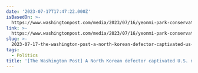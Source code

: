 ```yaml
---
date: '2023-07-17T17:47:22.000Z'
isBasedOn: >-
  https://www.washingtonpost.com/media/2023/07/16/yeonmi-park-conservative-defector-stories-questioned
link: >-
  https://www.washingtonpost.com/media/2023/07/16/yeonmi-park-conservative-defector-stories-questioned
slug: >-
  2023-07-17-the-washington-post-a-north-korean-defector-captivated-us-media-some-q
tags:
  - Politics
title: '[The Washington Post] A North Korean defector captivated U.S. media. Some q'
---
```



